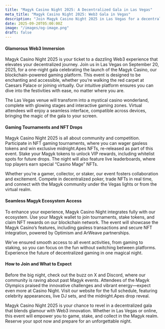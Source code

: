```yaml
---
title: "Magyk Casino Night 2025: A Decentralized Gala in Las Vegas"
meta_title: "Magyk Casino Night 2025: Web3 Gala in Vegas"
description: "Join Magyk Casino Night 2025 in Las Vegas for a decentralized gala with NFT gaming, token staking, and the midnight.Apes drop."
date: 2025-09-20T05:00:00Z
image: "/images/og-image.png"
draft: false
---
```


#### Glamorous Web3 Immersion

Magyk Casino Night 2025 is your ticket to a dazzling Web3 experience that elevates your decentralized journey. Join us in Las Vegas on September 20, 2025, for a one-night gala celebrating the launch of the Magyk Casino, our blockchain-powered gaming platform. This event is designed to be enchanting and accessible, whether you’re walking the red carpet at Caesars Palace or joining virtually. Our intuitive platform ensures you can dive into the festivities with ease, no matter where you are.

The Las Vegas venue will transform into a mystical casino wonderland, complete with glowing stages and interactive gaming zones. Virtual attendees will enjoy a seamless interface, compatible across devices, bringing the magic of the gala to your screen.

#### Gaming Tournaments and NFT Drops

Magyk Casino Night 2025 is all about community and competition. Participate in NFT gaming tournaments, where you can wager gasless tokens and win exclusive midnight.Apes NFTs, re-released as part of this event. Stake your Magyk tokens to unlock VIP rewards, including whitelist spots for future drops. The night will also feature live leaderboards, where top players earn special “Casino Mage” NFTs.

Whether you’re a gamer, collector, or staker, our event fosters collaboration and excitement. Compete in decentralized poker, trade NFTs in real time, and connect with the Magyk community under the Vegas lights or from the virtual realm.

#### Seamless Magyk Ecosystem Access

To enhance your experience, Magyk Casino Night integrates fully with our ecosystem. Use your Magyk wallet to join tournaments, stake tokens, and claim NFT rewards on our blockchain network. The event will showcase the Magyk Casino’s features, including gasless transactions and secure NFT integration, powered by Optimism and ArWeave partnerships.

We’ve ensured smooth access to all event activities, from gaming to staking, so you can focus on the fun without switching between platforms. Experience the future of decentralized gaming in one magical night.

#### How to Join and What to Expect

Before the big night, check out the buzz on X and Discord, where our community is raving about past Magyk events. Attendees of the Magyk Olympics praised the innovative challenges and vibrant energy—expect even more at Casino Night. Visit our website for the full schedule, featuring celebrity appearances, live DJ sets, and the midnight.Apes drop reveal.

Magyk Casino Night 2025 is your chance to revel in a decentralized gala that blends glamour with Web3 innovation. Whether in Las Vegas or online, this event will empower you to game, stake, and collect in the Magyk realm. Reserve your spot now and prepare for an unforgettable night.
